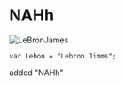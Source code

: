 # NAHh


![LeBronJames](https://cdn.nba.com/headshots/nba/latest/1040x760/2544.png)

``` javascipt
var Lebon = "Lebron Jimms";
```

added "NAHh"
